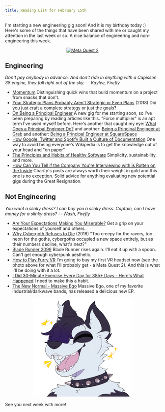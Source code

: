 ```yaml
---
title: Reading List for February 15th
---
```


I'm starting a new engineering gig soon! And it is my birthday today :) Here's some of the things that have been shared with me or caught my attention in the last week or so. A nice balance of engineering and non-engineering this week.

<p style="text-align: center;">
<a data-flickr-embed="true" href="https://www.flickr.com/photos/allenreloaded/51883862103/in/dateposted-public/" title="Meta Quest 2"><img src="https://live.staticflickr.com/65535/51883862103_0173640172.jpg" width="375" height="500" alt="Meta Quest 2"></a><script async src="//embedr.flickr.com/assets/client-code.js" charset="utf-8"></script>
</p>

## Engineering
_Don't pay anybody in advance. And don't ride in anything with a Capissen 38 engine, they fall right out of the sky. -- Kaylee, Firefly_

- [Momentum](https://evanm.website/2022/02/momentum/) Distinguishing quick wins that build momentum on a project from snacks that don't.
- [Your Strategic Plans Probably Aren't Strategic or Even Plans](https://hbr.org/2018/04/your-strategic-plans-probably-arent-strategic-or-even-plans) (2018) Did you just craft a complete strategy or just the goals?
- [On Being a Principal Engineer](https://blog.dbsmasher.com/2019/01/28/on-being-a-principal-engineer.html) A new gig for me starting soon, so I've been preparing by reading articles like this. "Force multiplier" is an apt term I've used myself before. Here's another that caught my eye: [What Does a Principal Engineer Do?](https://blog.devgenius.io/what-does-a-principal-engineer-do-2e6af918ff28) and another: [Being a Principal Engineer at Grab](https://engineering.grab.com/about-being-a-principal-engineer-at-grab) and another: [Being a Principal Engineer at SquareSpace](https://engineering.squarespace.com/blog/2020/the-nuts-and-bolts-with-tanya-reilly)
- [How Google, Twitter and Spotify Built a Culture of Documentation](https://medium.com/doctave/how-google-twitter-and-spotify-built-a-culture-of-documentation-47a1ff22911) One way to avoid being everyone's Wikipedia is to get the knowledge out of your head and "on paper"
- [The Principles and Habits of Healthy Software](https://leaddev.com/building-better-software/principles-and-habits-healthy-software) Simplicity, sustainability, and more.
- [How Can You Tell if the Company You're Interviewing with is Rotten on the Inside](https://charity.wtf/2022/01/29/how-can-you-tell-if-the-company-youre-interviewing-with-is-rotten-on-the-inside/) Charity's posts are always worth their weight in gold and this one is no exception. Solid advice for anything evaluating new potential gigs during the Great Resignation.

## Not Engineering
_You want a slinky dress? I can buy you a slinky dress. Captain, can I have money for a slinky dress? -- Wash, Firefly_

- [Are Your Expectations Making You Miserable?](https://medium.com/publishous/are-your-expectations-making-you-miserable-662e83c6be44) Get a grip on your expectations of yourself and others.
- [Why Cybergoth Refuses to Die](https://www.vice.com/en/article/yvxy7k/the-past-and-future-of-cybergoth-the-most-maligned-uk-subculture) (2016) "Too creepy for the ravers, too neon for the goths, cybergoths occupied a new space entirely, but as their numbers decline, what's next?"
- [Blade Runner 2099](https://deadline.com/2022/02/blade-runner-2099-sequel-series-ridley-scott-amazon-1234931521/) Blade Runner rises again. I'll eat it up with a spoon. Can't get enough cyberpunk aesthetic.
- [How to Play Furry VR](https://www.youtube.com/watch?v=V8fnf_BI3uY&t=1s) I'm going to buy my first VR headset now (see the photo above for what I'll probably get - a Meta Quest 2). And this is what I'll be doing with it a lot.
- [I Did 30-Minute Exercise Every Day for 385+ Days - Here's What Happened](https://betterhumans.pub/what-happens-if-you-exercise-30-minutes-every-day-for-a-year-18071b80d2f9) I need to make this a habit.
- [The New Normal - Massive Ego](https://twitter.com/MassiveEgoBand/status/1492064150071255042) Massive Ego, one of my favorite industrial/darkwave bands, has released a delicious new EP.

<p style="text-align: center;">
<img src="/images/Excited_PandamusRex.png" width="320">
</p>

See you next week with more!